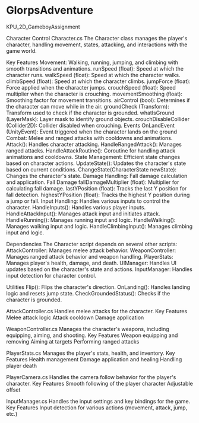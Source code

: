 # GlorpsAdventure
 KPU_2D_GameboyAssignment

Character Control
Character.cs
  The Character class manages the player's character, handling movement, states, attacking, and interactions with the game world.

Key Features
  Movement: Walking, running, jumping, and climbing with smooth transitions and animations.
  runSpeed (float): Speed at which the character runs.
  walkSpeed (float): Speed at which the character walks.
  climbSpeed (float): Speed at which the character climbs.
  jumpForce (float): Force applied when the character jumps.
  crouchSpeed (float): Speed multiplier when the character is crouching.
  movementSmoothing (float): Smoothing factor for movement transitions.
  airControl (bool): Determines if the character can move while in the air.
  groundCheck (Transform): Transform used to check if the character is grounded.
  whatIsGround (LayerMask): Layer mask to identify ground objects.
  crouchDisableCollider (Collider2D): Collider disabled when crouching.
Events
  OnLandEvent (UnityEvent): Event triggered when the character lands on the ground
Combat: Melee and ranged attacks with cooldowns and animations.
   Attack(): Handles character attacking.
   HandleRangedAttack(): Manages ranged attacks.
   HandleAttackRoutine(): Coroutine for handling attack animations and cooldowns.
   State Management: Efficient state changes based on character actions.
   UpdateState(): Updates the character's state based on current conditions.
   ChangeState(CharacterState newState): Changes the character's state.
Damage Handling: Fall damage calculation and application.
   Fall Damage
   fallDamageMultiplier (float): Multiplier for calculating fall damage.
   lastYPosition (float): Tracks the last Y position for fall detection.
   highestYPosition (float): Tracks the highest Y position during a jump or fall.
Input Handling: Handles various inputs to control the character.
   HandleInputs(): Handles various player inputs.
   HandleAttackInput(): Manages attack input and initiates attack.
   HandleRunning(): Manages running input and logic.
   HandleWalking(): Manages walking input and logic.
   HandleClimbingInput(): Manages climbing input and logic.
   
Dependencies
    The Character script depends on several other scripts:
   AttackController: Manages melee attack behavior.
   WeaponController: Manages ranged attack behavior and weapon handling.
   PlayerStats: Manages player's health, damage, and death.
   UIManager: Handles UI updates based on the character's state and actions.
   InputManager: Handles input detection for character control.

Utilities
   Flip(): Flips the character's direction.
   OnLanding(): Handles landing logic and resets jump state.
   CheckGroundedStatus(): Checks if the character is grounded.

AttackController.cs
   Handles melee attacks for the character.
 Key Features
   Melee attack logic
   Attack cooldown
   Damage application
   
WeaponController.cs
   Manages the character's weapons, including equipping, aiming, and shooting.
 Key Features
   Weapon equipping and removing
   Aiming at targets
   Performing ranged attacks
   
PlayerStats.cs
   Manages the player's stats, health, and inventory.
 Key Features
   Health management
   Damage application and healing
   Handling player death
   
PlayerCamera.cs
   Handles the camera follow behavior for the player's character.
 Key Features
   Smooth following of the player character
   Adjustable offset
   
InputManager.cs
   Handles the input settings and key bindings for the game.
 Key Features
   Input detection for various actions (movement, attack, jump, etc.)
